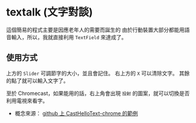 # textalk (文字對談)

這個簡易的程式主要是因應老年人的需要而誕生的
由於行動裝置大部分都能用語音輸入，所以，我就直接利用 `TextField` 來達成了。

## 使用方式
上方的 `Slider` 可調節字的大小，並且會記住。
右上方的 `X` 可以清除文字。
其餘的點了就可以輸入文字了。

至於 Chromecast，如果能用的話，右上角會出現 `投射` 的圖案，就可以切換是否利用電視來看字。
* 概念來源： [github 上 CastHelloText-chrome 的範例](https://github.com/AVGP/CastHelloText-chrome)